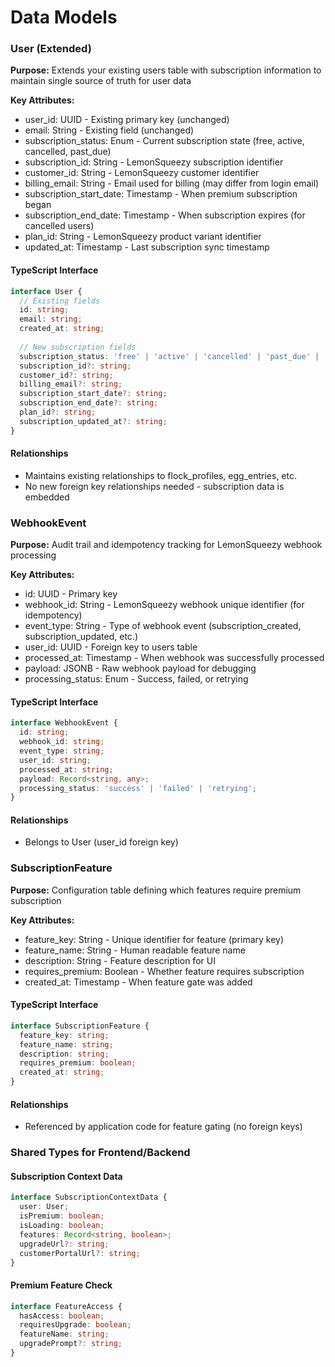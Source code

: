 # Data Models

### User (Extended)

**Purpose:** Extends your existing users table with subscription information to maintain single source of truth for user data

**Key Attributes:**
- user_id: UUID - Existing primary key (unchanged)
- email: String - Existing field (unchanged)  
- subscription_status: Enum - Current subscription state (free, active, cancelled, past_due)
- subscription_id: String - LemonSqueezy subscription identifier
- customer_id: String - LemonSqueezy customer identifier
- billing_email: String - Email used for billing (may differ from login email)
- subscription_start_date: Timestamp - When premium subscription began
- subscription_end_date: Timestamp - When subscription expires (for cancelled users)
- plan_id: String - LemonSqueezy product variant identifier
- updated_at: Timestamp - Last subscription sync timestamp

#### TypeScript Interface
```typescript
interface User {
  // Existing fields
  id: string;
  email: string;
  created_at: string;
  
  // New subscription fields
  subscription_status: 'free' | 'active' | 'cancelled' | 'past_due' | 'paused';
  subscription_id?: string;
  customer_id?: string;
  billing_email?: string;
  subscription_start_date?: string;
  subscription_end_date?: string;
  plan_id?: string;
  subscription_updated_at?: string;
}
```

#### Relationships
- Maintains existing relationships to flock_profiles, egg_entries, etc.
- No new foreign key relationships needed - subscription data is embedded

### WebhookEvent

**Purpose:** Audit trail and idempotency tracking for LemonSqueezy webhook processing

**Key Attributes:**
- id: UUID - Primary key
- webhook_id: String - LemonSqueezy webhook unique identifier (for idempotency)
- event_type: String - Type of webhook event (subscription_created, subscription_updated, etc.)
- user_id: UUID - Foreign key to users table
- processed_at: Timestamp - When webhook was successfully processed
- payload: JSONB - Raw webhook payload for debugging
- processing_status: Enum - Success, failed, or retrying

#### TypeScript Interface
```typescript
interface WebhookEvent {
  id: string;
  webhook_id: string;
  event_type: string;
  user_id: string;
  processed_at: string;
  payload: Record<string, any>;
  processing_status: 'success' | 'failed' | 'retrying';
}
```

#### Relationships
- Belongs to User (user_id foreign key)

### SubscriptionFeature

**Purpose:** Configuration table defining which features require premium subscription

**Key Attributes:**
- feature_key: String - Unique identifier for feature (primary key)
- feature_name: String - Human readable feature name
- description: String - Feature description for UI
- requires_premium: Boolean - Whether feature requires subscription
- created_at: Timestamp - When feature gate was added

#### TypeScript Interface
```typescript
interface SubscriptionFeature {
  feature_key: string;
  feature_name: string;
  description: string;
  requires_premium: boolean;
  created_at: string;
}
```

#### Relationships
- Referenced by application code for feature gating (no foreign keys)

### Shared Types for Frontend/Backend

#### Subscription Context Data
```typescript
interface SubscriptionContextData {
  user: User;
  isPremium: boolean;
  isLoading: boolean;
  features: Record<string, boolean>;
  upgradeUrl?: string;
  customerPortalUrl?: string;
}
```

#### Premium Feature Check
```typescript
interface FeatureAccess {
  hasAccess: boolean;
  requiresUpgrade: boolean;
  featureName: string;
  upgradePrompt?: string;
}
```
